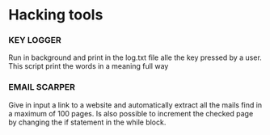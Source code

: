 # Hacking tools

### KEY LOGGER 
Run in background and print in the log.txt file alle the key pressed by a user.
This script print the words in a meaning full way

### EMAIL SCARPER
Give in input a link to a website and automatically extract all the mails find in a maximum of 100 pages. 
Is also possible to increment the checked page by changing the if statement in the while block.

